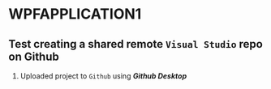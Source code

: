 # WPFAPPLICATION1
## Test creating a shared remote `Visual Studio` repo on Github
1. Uploaded project to `Github` using ***Github Desktop***
